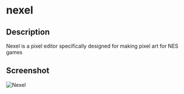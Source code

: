 # nexel

## Description

Nexel is a pixel editor specifically designed for making pixel art for NES games

## Screenshot

![Nexel](https://user-images.githubusercontent.com/556462/74859909-d15a5c00-5315-11ea-86f3-7b4d5f532d63.png)
